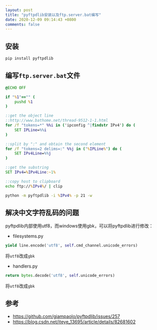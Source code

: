 ```yaml
---
layout: post
title: "pyftpdlib安装以及ftp.server.bat编写"
date: 2020-12-09 09:14:43 +0800
comments: false
---
```


## 安装

```bat
pip install pyftpdlib
```


## 编写`ftp.server.bat`文件

```bat
@ECHO OFF

if "%1"=="" (
    pushd %1
)

::get the object line
::http://www.bathome.net/thread-9512-1-1.html
for /f "tokens=*" %%i in ('ipconfig ^|findstr IPv4') do (
    SET IPLine=%%i
)

::split by ":" and obtain the second element
for /f "tokens=2 delims=:" %%j in ("%IPLine%") do (
    SET IPv4Line=%%j
)

::get the substring
SET IPv4=%IPv4Line:~1%

::copy host to clipboard
echo ftp://%IPv4%/ | clip

python -m pyftpdlib -i %IPv4% -p 21 -w
```


## 解决中文字符乱码的问题

pyftpdlib内部使用utf8，而windows使用gbk，可以将pyftpdlib进行修改：

- filesystems.py

```py
yield line.encode('utf8', self.cmd_channel.unicode_errors)
```

将`utf8`改成`gbk`

- handlers.py

```py
return bytes.decode('utf8', self.unicode_errors)
```

将`utf8`改成`gbk`


## 参考

- <https://github.com/giampaolo/pyftpdlib/issues/257>
- <https://blog.csdn.net/iteye_13695/article/details/82681602>